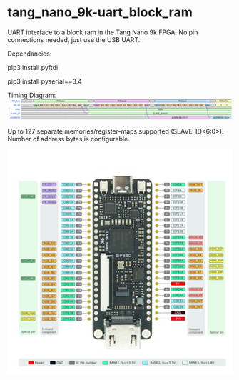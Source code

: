 # tang_nano_9k-uart_block_ram
UART interface to a block ram in the Tang Nano 9k FPGA. No pin connections needed, just use the USB UART.

Dependancies:

pip3 install pyftdi

pip3 install pyserial==3.4

Timing Diagram:
![picture](https://github.com/charkster/tang_nano_9k-uart_block_ram/blob/main/images/uart_header1.png)
<p>Up to 127 separate memories/register-maps supported (SLAVE_ID<6:0>). Number of address bytes is configurable.</p>
  
![picture](https://github.com/charkster/usb_pd_monitor/blob/main/images/tang_nano_9k_pinout.gif)
